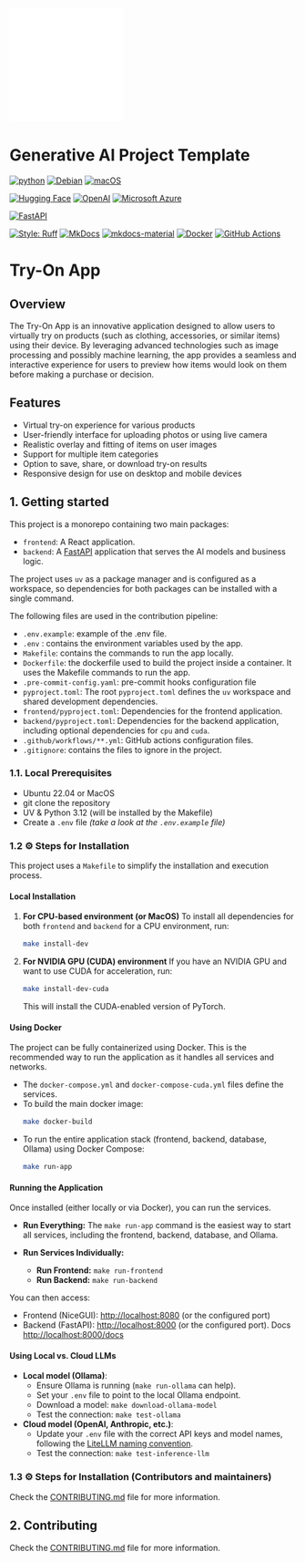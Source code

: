 <img src="./assets/icon.svg" width="200" />
<h1>Generative AI Project Template</h1>


[![python](https://img.shields.io/badge/python-3.12+-blue?logo=python)](https://www.python.org/downloads/release/python-3120/)
[![Debian](https://img.shields.io/badge/Debian-A81D33?logo=debian&logoColor=fff)](https://www.debian.org/)
[![macOS](https://img.shields.io/badge/macOS-000000?logo=apple&logoColor=F0F0F0)](#)

[![Hugging Face](https://img.shields.io/badge/Hugging%20Face-FFD21E?logo=huggingface&logoColor=000)](#)
[![OpenAI](https://img.shields.io/badge/OpenAI-%23412991?logo=openai&logoColor=white)](https://pytorch.org/get-started/locally/)
[![Microsoft Azure](https://custom-icon-badges.demolab.com/badge/Microsoft%20Azure-0089D6?logo=msazure&logoColor=white)](#)


[![FastAPI](https://img.shields.io/badge/FastAPI-009485.svg?logo=fastapi&logoColor=white)](#)

[![Style: Ruff](https://img.shields.io/badge/style-ruff-41B5BE?style=flat)](https://github.com/charliermarsh/ruff)
[![MkDocs](https://img.shields.io/badge/MkDocs-526CFE?logo=materialformkdocs&logoColor=fff)](#)
[![mkdocs-material](https://img.shields.io/endpoint?url=https://raw.githubusercontent.com/juftin/mkdocs-material/66d65cf/src/templates/assets/images/badge.json)]()
[![Docker](https://img.shields.io/badge/Docker-2496ED?logo=docker&logoColor=fff)](#)
[![GitHub Actions](https://img.shields.io/badge/GitHub_Actions-2088FF?logo=github-actions&logoColor=white)](#)

# Try-On App

## Overview

The Try-On App is an innovative application designed to allow users to virtually try on products (such as clothing, accessories, or similar items) using their device. By leveraging advanced technologies such as image processing and possibly machine learning, the app provides a seamless and interactive experience for users to preview how items would look on them before making a purchase or decision.

## Features

- Virtual try-on experience for various products
- User-friendly interface for uploading photos or using live camera
- Realistic overlay and fitting of items on user images
- Support for multiple item categories
- Option to save, share, or download try-on results
- Responsive design for use on desktop and mobile devices

## 1. Getting started
This project is a monorepo containing two main packages:

- `frontend`: A React application.
- `backend`: A [FastAPI](https://fastapi.tiangolo.com/) application that serves the AI models and business logic.

The project uses `uv` as a package manager and is configured as a workspace, so dependencies for both packages can be installed with a single command.

The following files are used in the contribution pipeline:

- ``.env.example``: example of the .env file.
- ``.env`` : contains the environment variables used by the app.
- ``Makefile``: contains the commands to run the app locally.
- ``Dockerfile``: the dockerfile used to build the project inside a container. It uses the Makefile commands to run the app.
- ``.pre-commit-config.yaml``: pre-commit hooks configuration file
- ``pyproject.toml``: The root `pyproject.toml` defines the `uv` workspace and shared development dependencies.
- `frontend/pyproject.toml`: Dependencies for the frontend application.
- `backend/pyproject.toml`: Dependencies for the backend application, including optional dependencies for `cpu` and `cuda`.
- `.github/workflows/**.yml`: GitHub actions configuration files.
- ``.gitignore``: contains the files to ignore in the project.


### 1.1. Local Prerequisites

- Ubuntu 22.04 or MacOS
- git clone the repository
- UV & Python 3.12 (will be installed by the Makefile)
- Create a ``.env`` file *(take a look at the ``.env.example`` file)*


### 1.2 ⚙️ Steps for Installation
This project uses a `Makefile` to simplify the installation and execution process.

#### Local Installation
1. **For CPU-based environment (or MacOS)**
   To install all dependencies for both `frontend` and `backend` for a CPU environment, run:
   ```bash
   make install-dev
   ```

2. **For NVIDIA GPU (CUDA) environment**
   If you have an NVIDIA GPU and want to use CUDA for acceleration, run:
   ```bash
   make install-dev-cuda
   ```
   This will install the CUDA-enabled version of PyTorch.

#### Using Docker
The project can be fully containerized using Docker. This is the recommended way to run the application as it handles all services and networks.
- The `docker-compose.yml` and `docker-compose-cuda.yml` files define the services.
- To build the main docker image:
  ```bash
  make docker-build
  ```
- To run the entire application stack (frontend, backend, database, Ollama) using Docker Compose:
  ```bash
  make run-app
  ```

#### Running the Application
Once installed (either locally or via Docker), you can run the services.

- **Run Everything:**
  The `make run-app` command is the easiest way to start all services, including the frontend, backend, database, and Ollama.

- **Run Services Individually:**
  - **Run Frontend:** `make run-frontend`
  - **Run Backend:** `make run-backend`

You can then access:
- Frontend (NiceGUI): [http://localhost:8080](http://localhost:8080) (or the configured port)
- Backend (FastAPI): [http://localhost:8000](http://localhost:8000) (or the configured port). Docs [http://localhost:8000/docs](http://localhost:8000/docs)

#### Using Local vs. Cloud LLMs
- **Local model (Ollama)**:
    - Ensure Ollama is running (`make run-ollama` can help).
    - Set your `.env` file to point to the local Ollama endpoint.
    - Download a model: `make download-ollama-model`
    - Test the connection: `make test-ollama`
- **Cloud model (OpenAI, Anthropic, etc.)**:
    - Update your `.env` file with the correct API keys and model names, following the [LiteLLM naming convention](https://docs.litellm.ai/docs/providers).
    - Test the connection: `make test-inference-llm`

### 1.3 ⚙️ Steps for Installation (Contributors and maintainers)
Check the [CONTRIBUTING.md](CONTRIBUTING.md) file for more information.

## 2. Contributing
Check the [CONTRIBUTING.md](CONTRIBUTING.md) file for more information.

